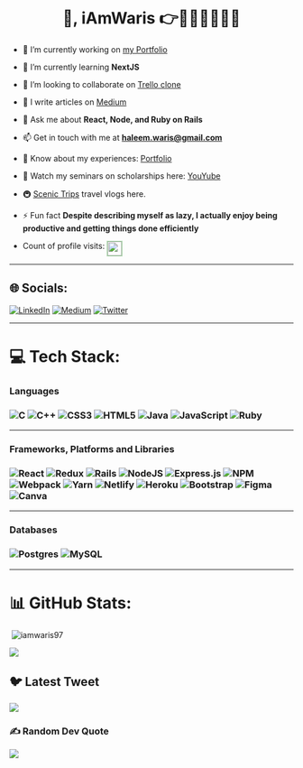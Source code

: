 <!-- ![HEADMaster align="center"](https://qph.cf2.quoracdn.net/main-qimg-fa7b4bdc3b2f73e749e5c2c646d4ae13) -->

<h1 align="center">👋, iAmWaris 👉👨‍💻👨‍🏫👨‍🎓</h1>

- 🔭 I’m currently working on [my Portfolio](https://iamwaris97.netlify.app/)

- 🌱 I’m currently learning **NextJS**

- 👯 I’m looking to collaborate on [Trello clone](https://github.com/emilosman/trello-clone)

- 📝 I write articles on [Medium](https://medium.com/@haleem.waris)

- 💬 Ask me about **React, Node, and Ruby on Rails**

- 📫 Get in touch with me at **haleem.waris@gmail.com**

- 📄 Know about my experiences: [Portfolio](https://iamwaris97.github.io/waris-portfolio)

- 👀 Watch my seminars on scholarships here: [YouYube](https://youtube.com/playlist?list=PLihmzi4Ug_L3KpdUkOTC0AutCBSywA74c)

- 🚇 [Scenic Trips](https://www.youtube.com/@Scenictrips) travel vlogs here.

- ⚡ Fun fact **Despite describing myself as lazy, I actually enjoy being productive and getting things done efficiently**

- Count of profile visits: <img style="height: 25px; vertical-align: top; border: 1px dotted green" src="https://profile-counter.glitch.me/iAmWaris97/count.svg" />

---

## 🌐 Socials:
[![LinkedIn](https://img.shields.io/badge/LinkedIn-%230077B5.svg?logo=linkedin&logoColor=white)](https://linkedin.com/in/waris-haleem) [![Medium](https://img.shields.io/badge/Medium-12100E?logo=medium&logoColor=white)](https://medium.com/@haleem.waris) [![Twitter](https://img.shields.io/badge/Twitter-%231DA1F2.svg?logo=Twitter&logoColor=white)](https://twitter.com/iAmWaris97) 
<hr>

# 💻 Tech Stack:
<h3>Languages<h3>

![C](https://img.shields.io/badge/c-%2300599C.svg?style=for-the-badge&logo=c&logoColor=white) ![C++](https://img.shields.io/badge/c++-%2300599C.svg?style=for-the-badge&logo=c%2B%2B&logoColor=white) ![CSS3](https://img.shields.io/badge/css3-%231572B6.svg?style=for-the-badge&logo=css3&logoColor=white) ![HTML5](https://img.shields.io/badge/html5-%23E34F26.svg?style=for-the-badge&logo=html5&logoColor=white) ![Java](https://img.shields.io/badge/java-%23ED8B00.svg?style=for-the-badge&logo=java&logoColor=white) ![JavaScript](https://img.shields.io/badge/javascript-%23323330.svg?style=for-the-badge&logo=javascript&logoColor=%23F7DF1E) ![Ruby](https://img.shields.io/badge/ruby-%23CC342D.svg?style=for-the-badge&logo=ruby&logoColor=white)
<hr>

<h3>Frameworks, Platforms and Libraries<h3>

![React](https://img.shields.io/badge/react-%2320232a.svg?style=for-the-badge&logo=react&logoColor=%2361DAFB) ![Redux](https://img.shields.io/badge/redux-%23593d88.svg?style=for-the-badge&logo=redux&logoColor=white) ![Rails](https://img.shields.io/badge/rails-%23CC0000.svg?style=for-the-badge&logo=ruby-on-rails&logoColor=white) ![NodeJS](https://img.shields.io/badge/node.js-6DA55F?style=for-the-badge&logo=node.js&logoColor=white) ![Express.js](https://img.shields.io/badge/express.js-%23404d59.svg?style=for-the-badge&logo=express&logoColor=%2361DAFB) ![NPM](https://img.shields.io/badge/NPM-%23000000.svg?style=for-the-badge&logo=npm&logoColor=white) ![Webpack](https://img.shields.io/badge/webpack-%238DD6F9.svg?style=for-the-badge&logo=webpack&logoColor=black) ![Yarn](https://img.shields.io/badge/yarn-%232C8EBB.svg?style=for-the-badge&logo=yarn&logoColor=white)
![Netlify](https://img.shields.io/badge/netlify-%23000000.svg?style=for-the-badge&logo=netlify&logoColor=#00C7B7) ![Heroku](https://img.shields.io/badge/heroku-%23430098.svg?style=for-the-badge&logo=heroku&logoColor=white) ![Bootstrap](https://img.shields.io/badge/bootstrap-%23563D7C.svg?style=for-the-badge&logo=bootstrap&logoColor=white) ![Figma](https://img.shields.io/badge/figma-%23F24E1E.svg?style=for-the-badge&logo=figma&logoColor=white) ![Canva](https://img.shields.io/badge/Canva-%2300C4CC.svg?style=for-the-badge&logo=Canva&logoColor=white)
<hr>

<h3>Databases<h3>

![Postgres](https://img.shields.io/badge/postgres-%23316192.svg?style=for-the-badge&logo=postgresql&logoColor=white) ![MySQL](https://img.shields.io/badge/mysql-%2300f.svg?style=for-the-badge&logo=mysql&logoColor=white) 
<hr>

# 📊 GitHub Stats:

<p>&nbsp;<img align="center" src="https://github-readme-stats.vercel.app/api?username=iamwaris97&show_icons=true&locale=en&theme=dark" alt="iamwaris97" /></p>

![](https://github-readme-streak-stats.herokuapp.com/?user=iAmWaris97&theme=dark&hide_border=false)<br/>


## 🐦 Latest Tweet
[![](https://gtce.itsvg.in/api?username=iAmWaris97)](https://github.com/VishwaGauravIn/github-twitter-card-embed)

### ✍️ Random Dev Quote
![](https://quotes-github-readme.vercel.app/api?type=horizontal&theme=radical)
